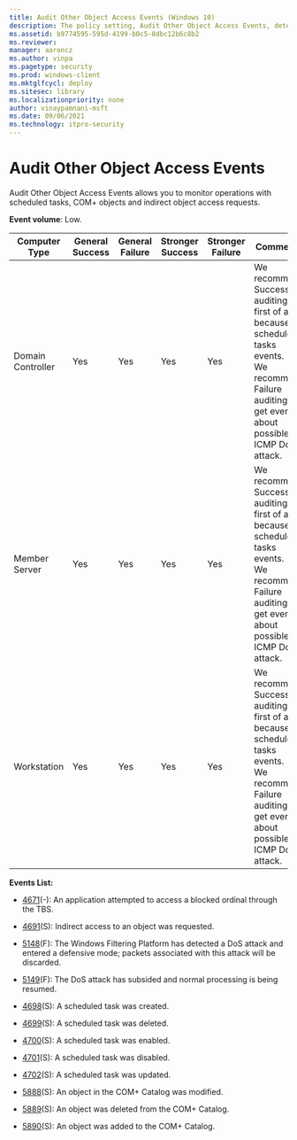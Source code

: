 ```yaml
---
title: Audit Other Object Access Events (Windows 10)
description: The policy setting, Audit Other Object Access Events, determines if audit events are generated for the management of Task Scheduler jobs or COM+ objects.
ms.assetid: b9774595-595d-4199-b0c5-8dbc12b6c8b2
ms.reviewer: 
manager: aaroncz
ms.author: vinpa
ms.pagetype: security
ms.prod: windows-client
ms.mktglfcycl: deploy
ms.sitesec: library
ms.localizationpriority: none
author: vinaypamnani-msft
ms.date: 09/06/2021
ms.technology: itpro-security
---
```


# Audit Other Object Access Events


Audit Other Object Access Events allows you to monitor operations with scheduled tasks, COM+ objects and indirect object access requests.

**Event volume**: Low.

| Computer Type     | General Success | General Failure | Stronger Success | Stronger Failure | Comments                                                                                                                                                           |
|-------------------|-----------------|-----------------|------------------|------------------|--------------------------------------------------------------------------------------------------------------------------------------------------------------------|
| Domain Controller | Yes             | Yes             | Yes              | Yes              | We recommend Success auditing first of all because of scheduled tasks events.<br>We recommend Failure auditing to get events about possible ICMP DoS attack. |
| Member Server     | Yes             | Yes             | Yes              | Yes              | We recommend Success auditing first of all because of scheduled tasks events.<br>We recommend Failure auditing to get events about possible ICMP DoS attack. |
| Workstation       | Yes             | Yes             | Yes              | Yes              | We recommend Success auditing first of all because of scheduled tasks events.<br>We recommend Failure auditing to get events about possible ICMP DoS attack. |

**Events List:**

-   [4671](event-4671.md)(-): An application attempted to access a blocked ordinal through the TBS.

-   [4691](event-4691.md)(S): Indirect access to an object was requested.

-   [5148](event-5148.md)(F): The Windows Filtering Platform has detected a DoS attack and entered a defensive mode; packets associated with this attack will be discarded.

-   [5149](event-5149.md)(F): The DoS attack has subsided and normal processing is being resumed.

-   [4698](event-4698.md)(S): A scheduled task was created.

-   [4699](event-4699.md)(S): A scheduled task was deleted.

-   [4700](event-4700.md)(S): A scheduled task was enabled.

-   [4701](event-4701.md)(S): A scheduled task was disabled.

-   [4702](event-4702.md)(S): A scheduled task was updated.

-   [5888](event-5888.md)(S): An object in the COM+ Catalog was modified.

-   [5889](event-5889.md)(S): An object was deleted from the COM+ Catalog.

-   [5890](event-5890.md)(S): An object was added to the COM+ Catalog.


